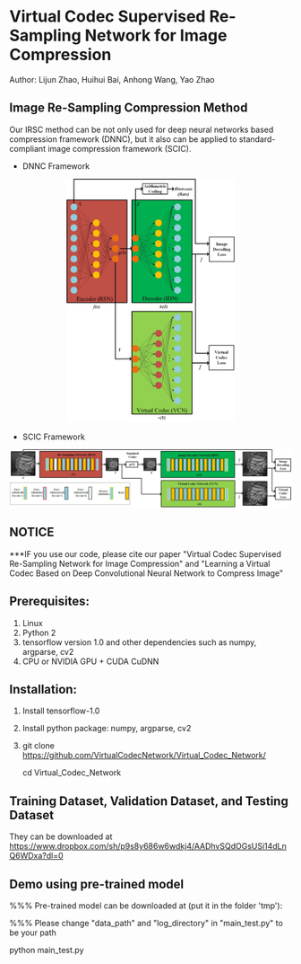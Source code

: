 # Virtual Codec Supervised Re-Sampling Network for Image Compression
Author: Lijun Zhao, Huihui Bai, Anhong Wang, Yao Zhao

## Image Re-Sampling Compression Method
Our IRSC method can be not only used for deep neural networks based compression framework (DNNC), but it also can be applied to standard-compliant image compression framework (SCIC).
- DNNC Framework
<p align='center'>  
  <img src='fig/DN2C.jpg' width='300'/>

- SCIC Framework
<p align='center'>  
  <img src='fig/SCIC.jpg' width='1000'/>



## NOTICE
***IF you use our code, please cite our paper "Virtual Codec Supervised Re-Sampling Network for Image Compression" and "Learning a Virtual Codec Based on Deep Convolutional Neural Network to Compress Image"

## Prerequisites:
1. Linux
2. Python 2
3. tensorflow version 1.0 and other dependencies such as numpy, argparse, cv2
3. CPU or NVIDIA GPU + CUDA CuDNN


## Installation:
1. Install tensorflow-1.0

2. Install python package: numpy, argparse, cv2

3. git clone https://github.com/VirtualCodecNetwork/Virtual_Codec_Network/    
   
   cd Virtual_Codec_Network 
   
## Training Dataset, Validation Dataset, and Testing Dataset
   They can be downloaded at https://www.dropbox.com/sh/p9s8y686w6wdkj4/AADhvSQdOGsUSi14dLnQ6WDxa?dl=0

## Demo using pre-trained model
   %%% Pre-trained model can be downloaded at (put it in the folder 'tmp'):
   
   %%% Please change "data_path" and "log_directory" in "main_test.py" to be your path
   
   python main_test.py
